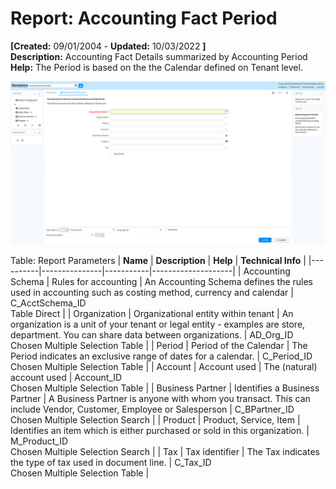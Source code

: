 # Report: Accounting Fact Period

**[Created:** 09/01/2004 - **Updated:** 10/03/2022 **]**  
**Description:** Accounting Fact Details summarized by Accounting Period  
**Help:** The Period is based on the the Calendar defined on Tenant level.  

![](/img/docs/manual/AccountingFactPeriod-Report_iDempiere_v12.0.0.png)

Table: Report Parameters
| **Name** | **Description** | **Help** | **Technical Info** |
|----------|---------------|-----------|--------------------|
| Accounting Schema | Rules for accounting | An Accounting Schema defines the rules used in accounting such as costing method, currency and calendar | C_AcctSchema_ID<br/>Table Direct | 
| Organization | Organizational entity within tenant | An organization is a unit of your tenant or legal entity - examples are store, department. You can share data between organizations. | AD_Org_ID<br/>Chosen Multiple Selection Table | 
| Period | Period of the Calendar | The Period indicates an exclusive range of dates for a calendar. | C_Period_ID<br/>Chosen Multiple Selection Table | 
| Account | Account used | The (natural) account used | Account_ID<br/>Chosen Multiple Selection Table | 
| Business Partner | Identifies a Business Partner | A Business Partner is anyone with whom you transact.  This can include Vendor, Customer, Employee or Salesperson | C_BPartner_ID<br/>Chosen Multiple Selection Search | 
| Product | Product, Service, Item | Identifies an item which is either purchased or sold in this organization. | M_Product_ID<br/>Chosen Multiple Selection Search | 
| Tax | Tax identifier | The Tax indicates the type of tax used in document line. | C_Tax_ID<br/>Chosen Multiple Selection Table | 


